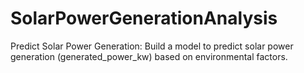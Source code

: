 # SolarPowerGenerationAnalysis
Predict Solar Power Generation: Build a model to predict solar power generation (generated_power_kw) based on environmental factors.
